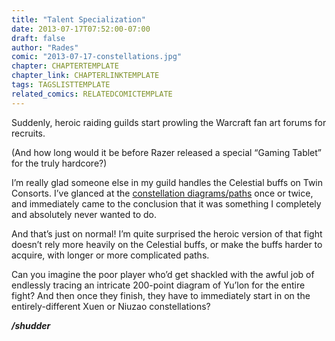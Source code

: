 ```yaml
---
title: "Talent Specialization"
date: 2013-07-17T07:52:00-07:00
draft: false
author: "Rades"
comic: "2013-07-17-constellations.jpg"
chapter: CHAPTERTEMPLATE
chapter_link: CHAPTERLINKTEMPLATE
tags: TAGSLISTTEMPLATE
related_comics: RELATEDCOMICTEMPLATE
---
```


Suddenly, heroic raiding guilds start prowling the Warcraft fan art forums for recruits.


(And how long would it be before Razer released a special “Gaming Tablet” for the truly hardcore?)


I’m really glad someone else in my guild handles the Celestial buffs on Twin Consorts. I’ve glanced at the [constellation diagrams/paths](http://lifeingroup5.com/?p=3574) once or twice, and immediately came to the conclusion that it was something I completely and absolutely never wanted to do.


And that’s just on normal! I’m quite surprised the heroic version of that fight doesn’t rely more heavily on the Celestial buffs, or make the buffs harder to acquire, with longer or more complicated paths.


Can you imagine the poor player who’d get shackled with the awful job of endlessly tracing an intricate 200-point diagram of Yu’lon for the entire fight? And then once they finish, they have to immediately start in on the entirely-different Xuen or Niuzao constellations? 


***/shudder***

